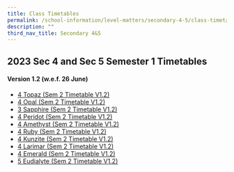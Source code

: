 ```yaml
---
title: Class Timetables
permalink: /school-information/level-matters/secondary-4-5/class-timetables/
description: ""
third_nav_title: Secondary 4&5
---
```

## 2023 Sec 4 and Sec 5 Semester 1 Timetables

#### Version 1.2 (w.e.f. 26 June)


*  <a href="/files/Class%20Timetables/2023/Sem%202/V1_2/2023%20sem2%20s4t%20tt%20v1_2.pdf" target="_blank"> 4 Topaz (Sem 2 Timetable V1.2)</a>
*  <a href="/files/Class%20Timetables/2023/Sem%202/V1_2/2023%20sem2%20s4o%20tt%20v1_2.pdf" target="_blank"> 4 Opal (Sem 2 Timetable V1.2)</a>
*  <a href="/files/Class%20Timetables/2023/Sem%202/V1_2/2023%20sem2%20s3s%20tt%20v1_2.pdf" target="_blank"> 3 Sapphire (Sem 2 Timetable V1.2)</a>
*  <a href="/files/Class%20Timetables/2023/Sem%202/V1_2/2023%20sem2%20s4p%20tt%20v1_2.pdf" target="_blank"> 4 Peridot (Sem 2 Timetable V1.2)</a>
*  <a href="/files/Class%20Timetables/2023/Sem%202/V1_2/2023%20sem2%20s4a%20tt%20v1_2.pdf" target="_blank"> 4 Amethyst (Sem 2 Timetable V1.2)</a>
*  <a href="/files/Class%20Timetables/2023/Sem%202/V1_2/2023%20sem2%20s4r%20tt%20v1_2.pdf" target="_blank"> 4 Ruby (Sem 2 Timetable V1.2)</a>
*  <a href="/files/Class%20Timetables/2023/Sem%202/V1_2/2023%20sem2%20s4k%20tt%20v1_2.pdf" target="_blank"> 4 Kunzite (Sem 2 Timetable V1.2)</a>
*  <a href="/files/Class%20Timetables/2023/Sem%202/V1_2/2023%20sem2%20s4l%20tt%20v1_2.pdf" target="_blank"> 4 Larimar (Sem 2 Timetable V1.2)</a>
*  <a href="/files/Class%20Timetables/2023/Sem%202/V1_2/2023%20sem2%20s4e%20tt%20v1_2.pdf" target="_blank"> 4 Emerald (Sem 2 Timetable V1.2)</a>
 * <a href="/files/Class%20Timetables/2023/Sem%202/V1_2/2023%20sem2%20s5e%20tt%20v1_2.pdf" target="_blank"> 5 Eudialyte (Sem 2 Timetable V1.2)</a>